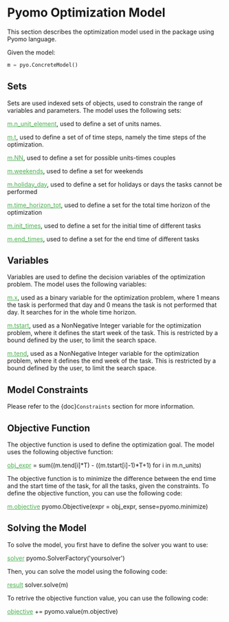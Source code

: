 # Pyomo Optimization Model

This section describes the optimization model used in the package using Pyomo language.

Given the model:
```python
m = pyo.ConcreteModel()
```

## Sets
Sets are used indexed sets of objects, used to constrain the range of variables and parameters. 
The model uses the following sets:
<p><a href="https://github.com/fsartore/Schedule_MIL_optimization_pyomo/blob/main/Scheduling_maintenance_multiyear.py#L138" target="_blank" style="color: #4CAF50;">m.n_unit_element</a>, used to define a set of units names.
<p><a href="https://github.com/fsartore/Schedule_MIL_optimization_pyomo/blob/main/Scheduling_maintenance_multiyear.py#L139" target="_blank" style="color: #4CAF50;">m.t</a>, used to define a set of of time steps, namely the time steps of the optimization.
<p><a href="https://github.com/fsartore/Schedule_MIL_optimization_pyomo/blob/main/Scheduling_maintenance_multiyear.py#L142" target="_blank" style="color: #4CAF50;">m.NN</a>, used to define a set for possible units-times couples
<p><a href="https://github.com/fsartore/Schedule_MIL_optimization_pyomo/blob/main/Scheduling_maintenance_multiyear.py#L143" target="_blank" style="color: #4CAF50;">m.weekends</a>, used to define a set for weekends
<p><a href="https://github.com/fsartore/Schedule_MIL_optimization_pyomo/blob/main/Scheduling_maintenance_multiyear.py#L144" target="_blank" style="color: #4CAF50;">m.holiday_day</a>, used to define a set for holidays or days the tasks cannot be performed
<p><a href="https://github.com/fsartore/Schedule_MIL_optimization_pyomo/blob/main/Scheduling_maintenance_multiyear.py#L145" target="_blank" style="color: #4CAF50;">m.time_horizon_tot</a>, used to define a set for the total time horizon of the optimization
<p><a href="https://github.com/fsartore/Schedule_MIL_optimization_pyomo/blob/main/Scheduling_maintenance_multiyear.py#L151" target="_blank" style="color: #4CAF50;">m.init_times</a>, used to define a set for the initial time of different tasks
<p><a href="https://github.com/fsartore/Schedule_MIL_optimization_pyomo/blob/main/Scheduling_maintenance_multiyear.py#L154" target="_blank" style="color: #4CAF50;">m.end_times</a>, used to define a set for the end time of different tasks

## Variables
Variables are used to define the decision variables of the optimization problem.
The model uses the following variables:
<p><a href="https://github.com/fsartore/Schedule_MIL_optimization_pyomo/blob/main/Scheduling_maintenance_multiyear.py#L157" target="_blank" style="color: #4CAF50;">m.x</a>, used as a binary variable for the optimization problem, where 1 means the task is performed that day and 0 means the task is not performed that day. It searches for in the whole time horizon.
<p><a href="https://github.com/fsartore/Schedule_MIL_optimization_pyomo/blob/main/Scheduling_maintenance_multiyear.py#L158" target="_blank" style="color: #4CAF50;">m.tstart</a>, used as a NonNegative Integer variable for the optimization problem, where it defines the start week of the task. This is restricted by a bound defined by the user, to limit the search space.
<p><a href="https://github.com/fsartore/Schedule_MIL_optimization_pyomo/blob/main/Scheduling_maintenance_multiyear.py#L159" target="_blank" style="color: #4CAF50;">m.tend</a>, used as a NonNegative Integer variable for the optimization problem, where it defines the end week of the task. This is restricted by a bound defined by the user, to limit the search space.

## Model Constraints
Please refer to the {doc}`Constraints` section for more information.

## Objective Function
The objective function is used to define the optimization goal.
The model uses the following objective function:
<p><a href="https://github.com/fsartore/Schedule_MIL_optimization_pyomo/blob/main/Scheduling_maintenance_multiyear.py#L185" target="_blank" style="color: #4CAF50;">obj_expr</a> = sum((m.tend[i]*T) - ((m.tstart[i]-1)*T+1) for i in m.n_units)<p>
The objective function is to minimize the difference between the end time and the start time of the task, for all the tasks, given the constraints.
To define the objective function, you can use the following code:
<p><a href="https://github.com/fsartore/Schedule_MIL_optimization_pyomo/blob/main/Scheduling_maintenance_multiyear.py#L186" target="_blank" style="color: #4CAF50;">m.objective</a> pyomo.Objective(expr = obj_expr, sense=pyomo.minimize)
<p>

## Solving the Model
To solve the model, you first have to define the solver you want to use:
<p><a href="https://github.com/fsartore/Schedule_MIL_optimization_pyomo/blob/main/Scheduling_maintenance_multiyear.py#L195" target="_blank" style="color: #4CAF50;">solver</a> pyomo.SolverFactory('yoursolver')
<p>
Then, you can solve the model using the following code:
<p><a href="https://github.com/fsartore/Schedule_MIL_optimization_pyomo/blob/main/Scheduling_maintenance_multiyear.py#L203" target="_blank" style="color: #4CAF50;">result</a> solver.solve(m)
<p>
To retrive the objective function value, you can use the following code:
<p><a href="https://github.com/fsartore/Schedule_MIL_optimization_pyomo/blob/main/Scheduling_maintenance_multiyear.py#L205" target="_blank" style="color: #4CAF50;">objective</a> += pyomo.value(m.objective)
<p>

